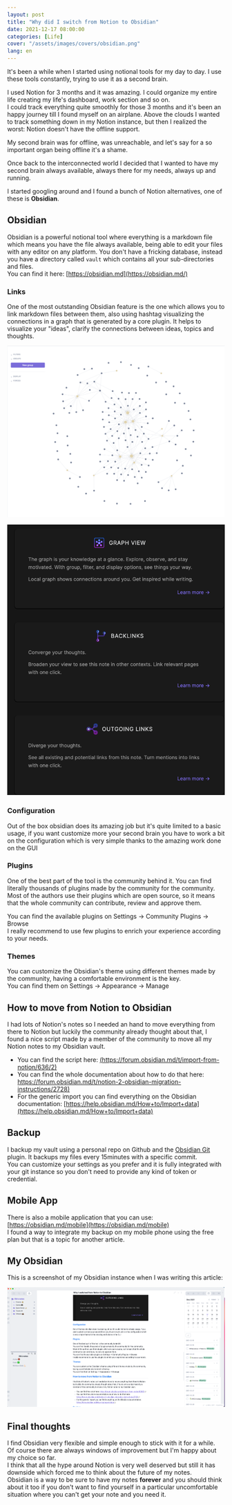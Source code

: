 ```yaml
---
layout: post
title: "Why did I switch from Notion to Obsidian"
date: 2021-12-17 08:00:00
categories: [Life]
cover: "/assets/images/covers/obsidian.png"
lang: en
---
```


It's been a while when I started using notional tools for my day to day. I use these tools constantly, trying to use it as a second brain.   


I used Notion for 3 months and it was amazing.
I could organize my entire life creating my life's dashboard, work section and so on.   
I could track everything quite smoothly for those 3 months and it's been an happy journey till I found myself on an airplane.
Above the clouds I wanted to track something down in my Notion instance, but then I realized the worst: Notion doesn't have the offline support.

My second brain was for offline, was unreachable, and let's say for a so important organ being offline it's a shame.

Once back to the interconnected world I decided that I wanted to have my second brain always available, always there for my needs, always up and running.

I started googling around and I found a bunch of Notion alternatives, one of these is **Obsidian**.

## Obsidian

Obsidian is a powerful notional tool where everything is a markdown file which means you have the file always available, being able to edit your files with any editor on any platform. You don't have a fricking database, instead you have a directory called `vault` which contains all your sub-directories and files.   
You can find it here: [https://obsidian.md](https://obsidian.md/)

### Links
One of the most outstanding Obsidian feature is the one which allows you to link markdown files between them, also using hashtag visualizing the connections in a graph that is generated by a core plugin.
It helps to visualize your "ideas", clarify the connections between ideas, topics and thoughts.

![Obsidian-graph](/assets/images/posts/obsidian-graph.png)


![Obsidian-link](/assets/images/posts/obsidian-link.png)


### Configuration
Out of the box obsidian does its amazing job but it's quite limited to a basic usage, if you want customize more your second brain you have to work a bit on the configuration which is very simple thanks to the amazing work done on the GUI

### Plugins
One of the best part of the tool is the community behind it. You can find literally thousands of plugins made by the community for the community.   
Most of the authors use their plugins which are open source, so it means that the whole community can contribute, review and approve them.   

You can find the available plugins on Settings → Community Plugins → Browse   
I really recommend to use few plugins to enrich your experience according to your needs.

### Themes
You can customize the Obsidian's theme using different themes made by the community, having a comfortable environment is the key.   
You can find them on Settings → Appearance → Manage

## How to move from Notion to Obsidian
I had lots of Notion's notes so I needed an hand to move everything from there to Notion but luckily the community already thought about that, I found a nice script made by a member of the community to move all my Notion notes to my Obsidian vault.
* You can find the script here: [(https://forum.obsidian.md/t/import-from-notion/636/2)](https://forum.obsidian.md/t/import-from-notion/636/2)
* You can find the whole documentation about how to do that here: [https://forum.obsidian.md/t/notion-2-obsidian-migration-instructions/2728)](https://forum.obsidian.md/t/notion-2-obsidian-migration-instructions/2728)
* For the generic import you can find everything on the Obsidian documentation: [https://help.obsidian.md/How+to/Import+data](https://help.obsidian.md/How+to/Import+data)

## Backup
I backup my vault using a personal repo on Github and the [Obsidian Git](https://github.com/denolehov/obsidian-git) plugin.
It backups my files every 15minutes with a specific commit.   
You can customize your settings as you prefer and it is fully integrated with your git instance so you don't need to provide any kind of token or credential.

## Mobile App
There is also a mobile application that you can use: [https://obsidian.md/mobile](https://obsidian.md/mobile)    
I found a way to integrate my backup on my mobile phone using the free plan but that is a topic for another article.

## My Obsidian

This is a screenshot of my Obsidian instance when I was writing this article:

![Obsidian-mine](/assets/images/posts/obsidian-mine.png)

## Final thoughts

I find Obsidian very flexible and simple enough to stick with it for a while.   
Of course there are always windows of improvement but I'm happy about my choice so far.   
I think that all the hype around Notion is very well deserved but still it has downside which forced me to think about the future of my notes.   
Obsidian is a way to be sure to have my notes **forever** and you should think about it too if you don't want to find yourself in a particular uncomfortable situation where you can't get your note and you need it.
